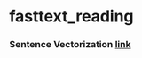 # fasttext_reading

### Sentence Vectorization [link](https://github.com/facebookresearch/fastText/issues/323)

